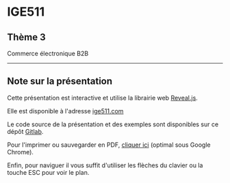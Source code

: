 # IGE511
## Thème 3

Commerce électronique B2B

----------

## Note sur la présentation

Cette présentation est interactive et utilise la librairie web [Reveal.js](https://github.com/hakimel/reveal.js).

Elle est disponible à l'adresse [ige511.com](https://ige511.com)

Le code source de la présentation et des exemples sont disponibles sur ce dépôt [Gitlab](https://gitlab.com/mlereste/ige511-notes-cours).

Pour l'imprimer ou sauvegarder en PDF, [cliquer ici](?print-pdf) (optimal sous Google Chrome).

Enfin, pour naviguer il vous suffit d'utiliser les flèches du clavier ou la touche ESC pour voir le plan.
